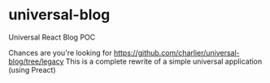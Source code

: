 # universal-blog
Universal React Blog POC

Chances are you're looking for https://github.com/charlier/universal-blog/tree/legacy
This is a complete rewrite of a simple universal application (using Preact)
